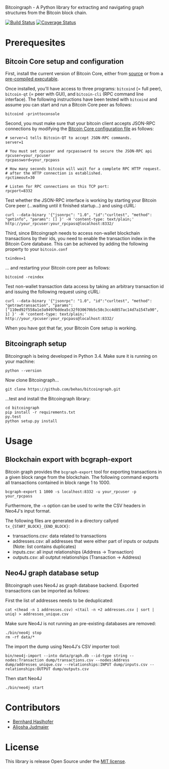 Bitcoingraph - A Python library for extracting and navigating graph structures from the Bitcoin block chain.

[![Build Status](https://travis-ci.org/behas/bitcoingraph.svg?branch=develop)](https://travis-ci.org/behas/bitcoingraph)  [![Coverage Status](https://coveralls.io/repos/behas/bitcoingraph/badge.svg?branch=develop)](https://coveralls.io/r/behas/bitcoingraph?branch=develop)

# Prerequesites

## Bitcoin Core setup and configuration

First, install the current version of Bitcoin Core, either from [source](https://github.com/bitcoin/bitcoin) or from a [pre-compiled executable](https://bitcoin.org/en/download).

Once installed, you'll have access to three programs: `bitcoind` (= full peer), `bitcoin-qt` (= peer with GUI), and `bitcoin-cli` (RPC command line interface). The following instructions have been tested with `bitcoind` and assume you can start and run a Bitcoin Core peer as follows:

    bitcoind -printtoconsole

Second, you must make sure that your bitcoin client accepts JSON-RPC connections by modifying the [Bitcoin Core configuration file][bc_conf] as follows:

    # server=1 tells Bitcoin-QT to accept JSON-RPC commands.
    server=1

    # You must set rpcuser and rpcpassword to secure the JSON-RPC api
    rpcuser=your_rpcuser
    rpcpassword=your_rpcpass

    # How many seconds bitcoin will wait for a complete RPC HTTP request.
    # after the HTTP connection is established.
    rpctimeout=30

    # Listen for RPC connections on this TCP port:
    rpcport=8332

Test whether the JSON-RPC interface is working by starting your Bitcoin Core peer (...waiting until it finished startup...) and using cURL:

    curl --data-binary '{"jsonrpc": "1.0", "id":"curltest", "method": "getinfo", "params": [] }' -H 'content-type: text/plain;' http://your_rpcuser:your_rpcpass@localhost:8332/


Third, since Bitcoingraph needs to access non-wallet blockchain transactions by their ids, you need to enable the transaction index in the Bitcoin Core database. This can be achieved by adding the following property to your `bitcoin.conf`

    txindex=1

... and restarting your Bitcoin core peer as follows:

    bitcoind -reindex


Test non-wallet transaction data access by taking an arbitrary transaction id and issuing the following request using cURL:

    curl --data-binary '{"jsonrpc": "1.0", "id":"curltest", "method": "getrawtransaction", "params": ["110ed92f558a1e3a94976ddea5c32f030670b5c58c3cc4d857ac14d7a1547a90", 1] }' -H 'content-type: text/plain;' http://your_rpcuser:your_rpcpass@localhost:8332/


When you have got that far, your Bitcoin Core setup is working.

## Bitcoingraph setup

Bitcoingraph is being developed in Python 3.4. Make sure it is running on your machine:

    python --version


Now clone Bitcoingraph...

    git clone https://github.com/behas/bitcoingraph.git


...test and install the Bitcoingraph library:

    cd bitcoingraph
    pip install -r requirements.txt
    py.test
    python setup.py install



# Usage

## Blockchain export with bcgraph-export

Bitcoin graph provides the `bcgraph-export` tool for exporting transactions in a given block range from the blockchain. The following command exports all transactions contained in block range 1 to 1000.

    bcgraph-export 1 1000 -s localhost:8332 -u your_rpcuser -p your_rpcpass

Furthermore, the `-n` option can be used to write the CSV headers in Neo4J's input format.

The following files are generated in a directory callyed `tx_{START_BLOCK}_{END_BLOCK}`:

+ transactions.csv: data related to transactions
+ addresses.csv: all addresses that were either part of inputs or outputs (Note: list contains duplicates)
+ inputs.csv: all input relationships (Address -> Transaction)
+ outputs.csv: all outptut relationships (Transaction -> Address)


## Neo4J graph database setup

Bitcoingraph uses Neo4J as graph database backend. Exported transactions can be imported as follows:

First the list of addresses needs to be deduplicated:

    cat <(head -n 1 addresses.csv) <(tail -n +2 addresses.csv | sort | uniq) > addresses_unique.csv

Make sure Neo4J is not running an pre-existing databases are removed:

    ./bin/neo4j stop
    rm -rf data/*


The import the dump using Neo4J's CSV importer tool:

    bin/neo4j-import --into data/graph.db --id-type string --nodes:Transaction dump/transactions.csv --nodes:Address dump/addresses_unique.csv --relationships:INPUT dump/inputs.csv --relationships:OUTPUT dump/outputs.csv


Then start Neo4J

    ./bin/neo4j start


# Contributors

* [Bernhard Haslhofer](mailto:bernhard.haslhofer@ait.ac.at)
* [Aljosha Judmaier](mailto:judmayer@xylem-technologies.com)

# License

This library is release Open Source under the [MIT license](http://opensource.org/licenses/MIT).

[bc_core]: https://github.com/bitcoin/bitcoin "Bitcoin Core"
[bc_conf]: https://en.bitcoin.it/wiki/Running_Bitcoin#Bitcoin.conf_Configuration_File "Bitcoin Core configuration file"

